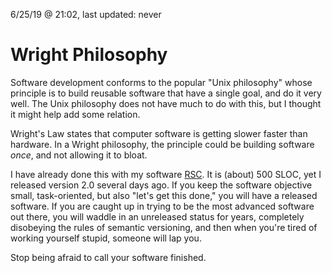 6/25/19 @ 21:02, last updated: never

# Wright Philosophy
Software development conforms to the popular "Unix philosophy" whose principle is to build reusable software that have a single goal, and do it very well. The Unix philosophy does not have much to do with this, but I thought it might help add some relation.

Wright's Law states that computer software is getting slower faster than hardware. In a Wright philosophy, the principle could be building software *once*, and not allowing it to bloat.

I have already done this with my software [RSC](https://github.com/asmoaesl/rsc). It is (about) 500 SLOC, yet I released version 2.0 several days ago. If you keep the software objective small, task-oriented, but also "let's get this done," you will have a released software. If you are caught up in trying to be the most advanced software out there, you will waddle in an unreleased status for years, completely disobeying the rules of semantic versioning, and then when you're tired of working yourself stupid, someone will lap you.

Stop being afraid to call your software finished.
